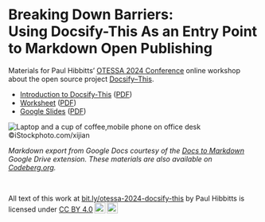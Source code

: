 <h1><b>Breaking Down Barriers:</b><br>Using Docsify-This As an Entry Point to Markdown Open Publishing</h1> 

Materials for Paul Hibbitts’ [OTESSA 2024 Conference](https://otessa.org/2024/) online workshop about the open source project [Docsify&#8288;&#8211;&#8288;This](https://Docsify-This.net).

- [Introduction to Docsify-This](https://docsify-this.net/?basePath=https://raw.githubusercontent.com/paulhibbitts/otessa-2024/main/pages&homepage=introduction-to-docsify-this.md&edit-link=https://github.com/paulhibbitts/otessa-2024&sidebar=true&edit-link-text=View%20on%20GitHub&edit-link-emoji=:file_folder:&browser-tab-title=Introduction%20to%20Docsify-This&header-weight=600&dark-mode=true&coverpage=_coverpage.md) ([PDF](https://paulhibbitts.github.io/otessa-2024/introduction-to-docsify-this.pdf))
- [Worksheet](pages/worksheet.md) ([PDF](https://paulhibbitts.github.io/otessa-2024/worksheet.pdf))
- [Google Slides](https://docs.google.com/presentation/d/1emFKCI_DRlCqCVbaaawPZoa5AdVY2UC-I6_s0WK7a64/edit?usp=sharing) ([PDF](https://paulhibbitts.github.io/otessa-2024/slides.pdf))

![Laptop and a cup of coffee,mobile phone on office desk](https://filedn.com/l78zlRyJQn1RTxFigiQaSxu/images/istock-licensed-images/iStock-510636274.jpg ':class=banner-tall-image')  
©iStockphoto.com/xijian

_Markdown export from Google Docs courtesy of the [Docs to Markdown](https://workspace.google.com/marketplace/app/docs_to_markdown/700168918607) Google Drive extension. These materials are also available on [Codeberg.org](https://codeberg.org/paulhibbitts/otessa-2024)._

<br><p xmlns:cc="http://creativecommons.org/ns#" >All text of this work at <a href="https://bit.ly/otessa-2024-docsify-this">bit.ly/otessa-2024-docsify-this</a> by <span property="cc:attributionName">Paul Hibbitts</span> is licensed under <a href="https://creativecommons.org/licenses/by/4.0/?ref=chooser-v1" target="_blank" rel="license noopener noreferrer" style="display:inline-block;">CC BY 4.0<img style="height:22px!important;margin-left:3px;vertical-align:text-bottom;" src="https://mirrors.creativecommons.org/presskit/icons/cc.svg?ref=chooser-v1" alt=""><img style="height:22px!important;margin-left:3px;vertical-align:text-bottom;" src="https://mirrors.creativecommons.org/presskit/icons/by.svg?ref=chooser-v1" alt=""></a></p>
